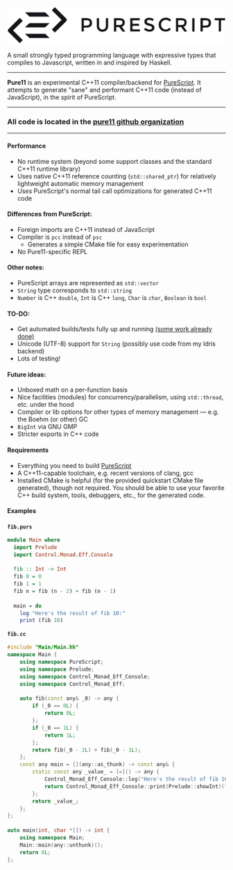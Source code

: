 [![PureScript](https://raw.githubusercontent.com/purescript/purescript/master/logo.png)](http://purescript.org)

A small strongly typed programming language with expressive types that compiles to Javascript, written in and inspired by Haskell.

---

**Pure11** is an experimental C++11 compiler/backend for [PureScript](https://github.com/purescript/purescript). It attempts to generate "sane" and performant C++11 code (instead of JavaScript), in the spirit of PureScript.

---

### **All code is located in the [pure11 github organization](https://github.com/pure11)**

---

#### Performance

* No runtime system (beyond some support classes and the standard C++11 runtime library)
* Uses native C++11 reference counting (`std::shared_ptr`) for relatively lightweight automatic memory management
* Uses PureScript's normal tail call optimizations for generated C++11 code

#### Differences from PureScript:

* Foreign imports are C++11 instead of JavaScript
* Compiler is `pcc` instead of `psc`
  - Generates a simple CMake file for easy experimentation
* No Pure11-specific REPL

#### Other notes:

* PureScript arrays are represented as `std::vector`
* `String` type corresponds to `std::string`
* `Number` is C++ `double`, `Int` is C++ `long`, `Char` is `char`, `Boolean` is `bool`

#### TO-DO:

* Get automated builds/tests fully up and running [(some work already done)](https://github.com/pure11/purescript/blob/pure11/pcc/TestMain.hs)
* Unicode (UTF-8) support for `String` (possibly use code from my Idris backend)
* Lots of testing!

#### Future ideas:

* Unboxed math on a per-function basis
* Nice facilities (modules) for concurrency/parallelism, using `std::thread`, etc. under the hood
* Compiler or lib options for other types of memory management — e.g. the Boehm (or other) GC
* `BigInt` via GNU GMP
* Stricter exports in C++ code

#### Requirements

* Everything you need to build [PureScript](https://github.com/purescript/purescript)
* A C++11-capable toolchain, e.g. recent versions of clang, gcc
* Installed CMake is helpful (for the provided quickstart CMake file generated), though not required. You should be able to use your favorite C++ build system, tools, debuggers, etc., for the generated code.

#### Examples

**`fib.purs`**
```PureScript
module Main where
  import Prelude
  import Control.Monad.Eff.Console

  fib :: Int -> Int
  fib 0 = 0
  fib 1 = 1
  fib n = fib (n - 2) + fib (n - 1)

  main = do
    log "Here's the result of fib 10:"
    print (fib 10)
```
**`fib.cc`**
```c++
#include "Main/Main.hh"
namespace Main {
    using namespace PureScript;
    using namespace Prelude;
    using namespace Control_Monad_Eff_Console;
    using namespace Control_Monad_Eff;

    auto fib(const any& _0) -> any {
        if (_0 == 0L) {
            return 0L;
        };
        if (_0 == 1L) {
            return 1L;
        };
        return fib(_0 - 2L) + fib(_0 - 1L);
    };
    const any main = [](any::as_thunk) -> const any& {
        static const any _value_ = [=]() -> any {
            Control_Monad_Eff_Console::log("Here's the result of fib 10:")();
            return Control_Monad_Eff_Console::print(Prelude::showInt)(fib(10L))();
        };
        return _value_;
    };
};

auto main(int, char *[]) -> int {
    using namespace Main;
    Main::main(any::unthunk)();
    return 0L;
};
```
